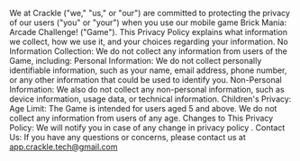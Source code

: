 We at Crackle ("we," "us," or "our") are committed to protecting the privacy of our users ("you" or "your") when you use our mobile game Brick Mania: Arcade Challenge! ("Game"). This Privacy Policy explains what information we collect, how we use it, and your choices regarding your information.
No Information Collection:
We do not collect any information from users of the Game, including:
Personal Information: We do not collect personally identifiable information, such as your name, email address, phone number, or any other information that could be used to identify you.
Non-Personal Information: We also do not collect any non-personal information, such as device information, usage data, or technical information.
Children's Privacy:
Age Limit: The Game is intended for users aged 5 and above. We do not collect any information from users of any age.
Changes to This Privacy Policy:
We will notify you in case of any change in privacy policy .
Contact Us:
If you have any questions or concerns, please contact us at app.crackle.tech@gmail.com
